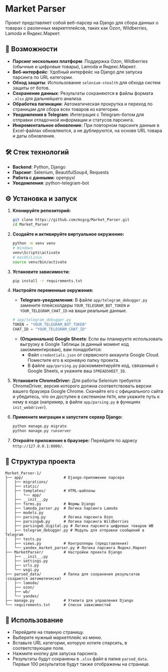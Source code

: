# Market Parser

Проект представляет собой веб-парсер на Django для сбора данных о товарах с различных маркетплейсов, таких как Ozon, Wildberries, Lamoda и Яндекс.Маркет.

## 🚀 Возможности

-   **Парсинг нескольких платформ**: Поддержка Ozon, Wildberries (обычные и цифровые товары), Lamoda и Яндекс.Маркет.
-   **Веб-интерфейс**: Удобный интерфейс на Django для запуска парсинга по URL категории.
-   **Обход защиты**: Использование `selenium-stealth` для обхода систем защиты от ботов.
-   **Сохранение данных**: Результаты сохраняются в файлы формата `.xlsx` для дальнейшего анализа.
-   **Обработка пагинации**: Автоматическая прокрутка и переход по страницам для сбора всех товаров из категории.
-   **Уведомления в Telegram**: Интеграция с Telegram-ботом для отправки отладочной информации и статусов парсинга.
-   **Инкрементальное обновление**: При повторном парсинге данные в Excel-файлах обновляются, а не дублируются, на основе URL товара и даты обновления.

## 🛠️ Стек технологий

-   **Backend**: Python, Django
-   **Парсинг**: Selenium, BeautifulSoup4, Requests
-   **Работа с данными**: openpyxl
-   **Уведомления**: python-telegram-bot

## ⚙️ Установка и запуск

1.  **Клонируйте репозиторий:**
    ```bash
    git clone https://github.com/msgcg/Market_Parser.git
    cd Market_Parser
    ```

2.  **Создайте и активируйте виртуальное окружение:**
    ```bash
    python -m venv venv
    # Windows
    venv\Scripts\activate
    # macOS/Linux
    source venv/bin/activate
    ```

3.  **Установите зависимости:**
    ```bash
    pip install -r requirements.txt
    ```

4.  **Настройте переменные окружения:**
    -   **Telegram-уведомления**: В файле `app/telegram_debugger.py` замените плейсхолдеры `YOUR_TELEGRAM_BOT_TOKEN` и `YOUR_TELEGRAM_CHAT_ID` на ваши реальные данные.
    ```python
    # app/telegram_debugger.py
    TOKEN = "YOUR_TELEGRAM_BOT_TOKEN"
    CHAT_ID = "YOUR_TELEGRAM_CHAT_ID"
    ```
    -   **(Опционально) Google Sheets**: Если вы планируете использовать выгрузку в Google Таблицы (в данный момент код закомментирован), вам понадобится:
        -   Файл `credentials.json` от сервисного аккаунта Google Cloud. Поместите его в корневую папку проекта.
        -   В файле `app/parsing.py` раскомментируйте код, связанный с Google Sheets, и укажите ваш `SPREADSHEET_ID`.

5.  **Установите ChromeDriver:**
    Для работы Selenium требуется ChromeDriver, версия которого должна соответствовать версии вашего браузера Google Chrome. Скачайте его с официального сайта и убедитесь, что он доступен в системном `PATH`, или укажите путь к нему в коде (например, в файле `app/parsing.py` в функциях `init_webdriver`).

6.  **Примените миграции и запустите сервер Django:**
    ```bash
    python manage.py migrate
    python manage.py runserver
    ```

7.  **Откройте приложение в браузере:**
    Перейдите по адресу `http://127.0.0.1:8000/`.

## 📂 Структура проекта

```
Market_Parser-1/
├── app/                  # Django-приложение парсера
│   ├── migrations/
│   ├── static/
│   ├── templates/        # HTML-шаблоны
│   │   └── app/
│   ├── __init__.py
│   ├── forms.py          # Формы Django
│   ├── lamoda_parser.py  # Логика парсинга Lamoda
│   ├── models.py
│   ├── parsing.py        # Логика парсинга Ozon
│   ├── parsingwb.py      # Логика парсинга Wildberries
│   ├── parsingwb_digital.py # Логика парсинга цифровых товаров WB
│   ├── telegram_debugger.py # Модуль для отправки сообщений в Telegram
│   ├── tests.py
│   ├── views.py          # Контроллеры (представления)
│   └── yandex_market_parser.py # Логика парсинга Яндекс.Маркет
├── MarketParser/         # Настройки проекта Django
│   ├── __init__.py
│   ├── settings.py
│   ├── urls.py
│   └── wsgi.py
├── parsed_data/          # Папка для сохранения результатов (создается автоматически)
│   ├── lamoda/
│   ├── ozon/
│   ├── wb/
│   └── yandex/
├── manage.py             # Утилита для управления Django
└── requirements.txt      # Список зависимостей
```

## 📝 Использование

-   Перейдите на главную страницу.
-   Выберите нужный маркетплейс из меню.
-   Вставьте URL категории, которую хотите спарсить, в соответствующее поле.
-   Нажмите кнопку для запуска парсинга.
-   Результаты будут сохранены в `.xlsx` файл в папке `parsed_data`. Первые 100 результатов будут также отображены на странице.